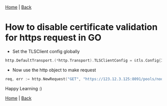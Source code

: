 [Home](https://debbiswal.github.io/Tech-BITE/) \| [Back](https://debbiswal.github.io/Tech-BITE/#go)  
# How to disable certificate validation for https request in GO  

* Set the TLSClient config globally
```go
http.DefaultTransport.(*http.Transport).TLSClientConfig = &tls.Config{InsecureSkipVerify: true}
```  

* Now use the http object to make request
```go
req, err := http.NewRequest("GET", "https://123.12.3.125:8091/pools/nodes", nil)
```  


Happy Learning :)

[Home](https://debbiswal.github.io/Tech-BITE/) \| [Back](https://debbiswal.github.io/Tech-BITE/#go)  
